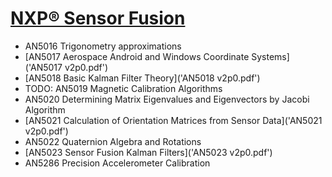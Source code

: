 # [NXP® Sensor Fusion](https://www.nxp.com/design/sensor-developer-resources/nxp-sensor-fusion:XTRSICSNSTLBOXX)

* AN5016 Trigonometry approximations
* [AN5017 Aerospace Android and Windows Coordinate Systems]('AN5017 v2p0.pdf')
* [AN5018 Basic Kalman Filter Theory]('AN5018 v2p0.pdf')
* TODO: AN5019 Magnetic Calibration Algorithms
* AN5020 Determining Matrix Eigenvalues and Eigenvectors by Jacobi Algorithm
* [AN5021 Calculation of Orientation Matrices from Sensor Data]('AN5021 v2p0.pdf')
* AN5022 Quaternion Algebra and Rotations
* [AN5023 Sensor Fusion Kalman Filters]('AN5023 v2p0.pdf')
* AN5286 Precision Accelerometer Calibration

